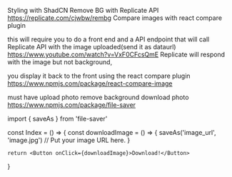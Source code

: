 Styling with ShadCN
Remove BG with Replicate API https://replicate.com/cjwbw/rembg
Compare images with react compare plugin

this will require you to do a front end and a API endpoint that will call Replicate API with the image uploaded(send it as dataurl) https://www.youtube.com/watch?v=VxF0CFcsQmE
Replicate will respond with the image but not background,

you display it back to the front using the react compare plugin
https://www.npmjs.com/package/react-compare-image

must have
upload photo
remove background
download photo https://www.npmjs.com/package/file-saver

import { saveAs } from 'file-saver'

const Index = () => {
const downloadImage = () => {
saveAs('image_url', 'image.jpg') // Put your image URL here.
}

    return <Button onClick={downloadImage}>Download!</Button>

}
